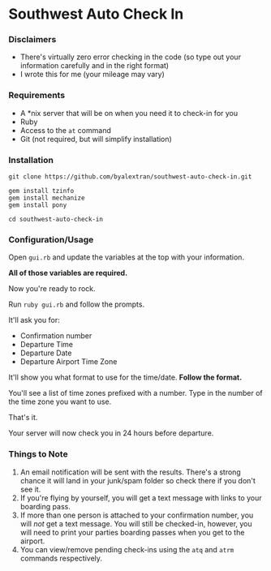 # Southwest Auto Check In

### Disclaimers

* There's virtually zero error checking in the code (so type out your information carefully and in the right format)
* I wrote this for me (your mileage may vary)

### Requirements

* A *nix server that will be on when you need it to check-in for you
* Ruby
* Access to the `at` command
* Git (not required, but will simplify installation)

### Installation

```
git clone https://github.com/byalextran/southwest-auto-check-in.git

gem install tzinfo
gem install mechanize
gem install pony

cd southwest-auto-check-in
```

### Configuration/Usage

Open `gui.rb` and update the variables at the top with your information.

**All of those variables are required.**

Now you're ready to rock. 

Run `ruby gui.rb` and follow the prompts. 

It'll ask you for:

* Confirmation number
* Departure Time
* Departure Date
* Departure Airport Time Zone

It'll show you what format to use for the time/date. **Follow the format.**

You'll see a list of time zones prefixed with a number. Type in the number of the time zone you want to use. 

That's it. 

Your server will now check you in 24 hours before departure. 

### Things to Note

1. An email notification will be sent with the results. There's a strong chance it will land in your junk/spam folder so check there if you don't see it. 
1. If you're flying by yourself, you will get a text message with links to your boarding pass.
1. If more than one person is attached to your confirmation number, you will _not_ get a text message. You will still be checked-in, however, you will need to print your parties boarding passes when you get to the airport. 
1. You can view/remove pending check-ins using the `atq` and `atrm` commands respectively. 